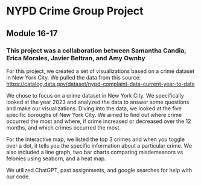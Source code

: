 # NYPD Crime Group Project

## Module 16-17

### This project was a collaboration between Samantha Candia, Erica Morales, Javier Beltran, and Amy Ownby

For this project, we created a set of visualizations based on a crime dataset in New York City. We pulled the data from this source:
https://catalog.data.gov/dataset/nypd-complaint-data-current-year-to-date

We chose to focus on a crime dataset in New York City. We specifically looked at the year 2023 and analyzed the data to answer some questions and make our visualizations. Diving into the data, we looked at the five specific boroughs of New York City. We aimed to find out where crime occurred the most and where, if crime increased or decreased over the 12 months, and which crimes occurred the most.

For the interactive map, we listed the top 3 crimes and when you toggle over a dot, it tells you the specific information about a particular crime. We also included a line graph, two bar charts comparing misdemeanors vs felonies using seaborn, and a heat map.

We utilized ChatGPT, past assignments, and google searches for help with our code.
